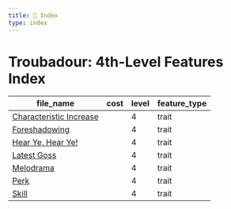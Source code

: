 ```yaml
---
title: 📑 Index
type: index
---
```


# Troubadour: 4th-Level Features Index

| file_name                                               | cost | level | feature_type |
| ------------------------------------------------------- | ---- | ----- | ------------ |
| [Characteristic Increase](../Characteristic%20Increase) |      | 4     | trait        |
| [Foreshadowing](../Foreshadowing)                       |      | 4     | trait        |
| [Hear Ye, Hear Ye!](../Hear%20Ye%2C%20Hear%20Ye%21)     |      | 4     | trait        |
| [Latest Goss](../Latest%20Goss)                         |      | 4     | trait        |
| [Melodrama](../Melodrama)                               |      | 4     | trait        |
| [Perk](../Perk)                                         |      | 4     | trait        |
| [Skill](../Skill)                                       |      | 4     | trait        |
